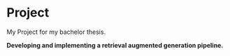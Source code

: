 # Project

My Project for my bachelor thesis.   

**Developing and implementing a retrieval augmented generation pipeline.**